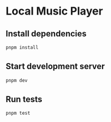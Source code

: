 # Local Music Player

## Install dependencies

```bash
pnpm install
```

## Start development server

```bash
pnpm dev
```

## Run tests

```bash
pnpm test
```

